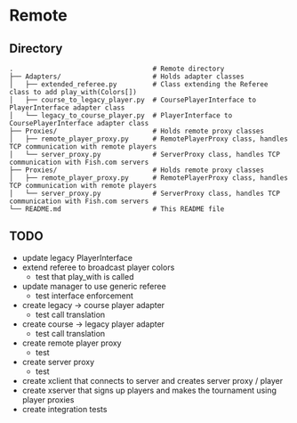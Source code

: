 # Remote

## Directory

```
.                                   # Remote directory
├── Adapters/                       # Holds adapter classes
│   ├── extended_referee.py         # Class extending the Referee class to add play_with(Colors[])
│   ├── course_to_legacy_player.py  # CoursePlayerInterface to PlayerInterface adapter class
│   └── legacy_to_course_player.py  # PlayerInterface to CoursePlayerInterface adapter class
├── Proxies/                        # Holds remote proxy classes
│   ├── remote_player_proxy.py      # RemotePlayerProxy class, handles TCP communication with remote players
│   └── server_proxy.py             # ServerProxy class, handles TCP communication with Fish.com servers
├── Proxies/                        # Holds remote proxy classes
│   ├── remote_player_proxy.py      # RemotePlayerProxy class, handles TCP communication with remote players
│   └── server_proxy.py             # ServerProxy class, handles TCP communication with Fish.com servers
└── README.md                       # This README file
```

## TODO

* update legacy PlayerInterface
* extend referee to broadcast player colors
    * test that play_with is called
* update manager to use generic referee
    * test interface enforcement
* create legacy -> course player adapter
    * test call translation
* create course -> legacy player adapter
    * test call translation
* create remote player proxy
    * test
* create server proxy
    * test
* create xclient that connects to server and creates server proxy / player
* create xserver that signs up players and makes the tournament using player proxies
* create integration tests

